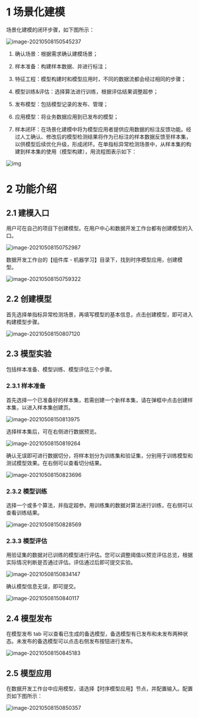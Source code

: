 # 1   场景化建模

场景化建模的闭环步骤，如下图所示： 

![image-20210508150545237](./assets/image-20210508150545237.png)

 

1)   确认场景：根据需求确认建模场景；

2)   样本准备：构建样本数据、并进行标注；

3)   特征工程：模型构建时和模型应用时，不同的数据流都会经过相同的步骤；

4)   模型训练&评估：选择算法进行训练，根据评估结果调整超参；

5)   发布模型：包括模型记录的发布、管理；

6)   应用模型：将业务数据应用到已发布的模型；

7)   样本闭环：在场景化建模中将为模型应用者提供应用数据的标注反馈功能。经过人工确认、修改后的模型检测结果将作为已标注的样本数据反馈至样本集，以供模型后续优化升级，形成闭环。在单指标异常检测场景中，从样本集的构建到样本集的使用（模型构建），用流程图表示如下：

![img](./assets/000.png)

# 2   功能介绍

## 2.1    建模入口

用户可在自己的项目下创建模型。在用户中心和数据开发工作台都有创建模型的入口。

![image-20210508150752987](./assets/image-20210508150752987.png)

 

数据开发工作台的【组件库 - 机器学习】目录下，找到时序模型应用，创建模型。

![image-20210508150759322](./assets/image-20210508150759322.png)

## 2.2    创建模型

首先选择单指标异常检测场景，再填写模型的基本信息，点击创建模型，即可进入构建模型步骤。

![image-20210508150807120](./assets/image-20210508150807120.png)

 

## 2.3    模型实验

包括样本准备、模型训练、模型评估三个步骤。

### 2.3.1 样本准备

首先选择一个已准备好的样本集，若需创建一个新样本集，请在弹框中点击创建样本集，以进入样本集创建页。

![image-20210508150813975](./assets/image-20210508150813975.png)

 

选择样本集后，可在右侧进行数据预览。

![image-20210508150819264](./assets/image-20210508150819264.png)

 

确认无误即可进行数据切分，将样本划分为训练集和验证集，分别用于训练模型和测试模型效果。在右侧可以查看切分结果。

![image-20210508150823696](./assets/image-20210508150823696.png)

### 2.3.2 模型训练

选择一个或多个算法，并指定超参。用训练集的数据对算法进行训练，在右侧可以查看训练结果。

![image-20210508150828569](./assets/image-20210508150828569.png)

### 2.3.3 模型评估

用验证集的数据对已训练的模型进行评估。您可以调整阈值以预览评估总览，根据实际情况判断是否通过评估。评估通过后即可提交实验。

![image-20210508150834147](./assets/image-20210508150834147.png)

确认模型信息无误，即可提交。

![image-20210508150840117](./assets/image-20210508150840117.png)

## 2.4    模型发布

在模型发布 tab 可以查看已生成的备选模型，备选模型有已发布和未发布两种状态。未发布的备选模型可以点击右侧发布按钮进行发布。

![image-20210508150845183](./assets/image-20210508150845183.png)

## 2.5    模型应用

在数据开发工作台中应用模型，请选择【时序模型应用】节点，并配置输入。配置页如下图所示：

![image-20210508150850357](./assets/image-20210508150850357.png)
